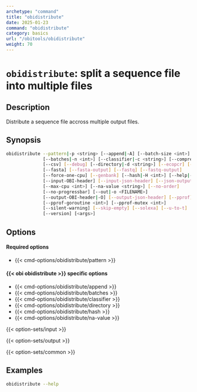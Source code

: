 ```yaml
---
archetype: "command"
title: "obidistribute"
date: 2025-01-23
command: "obidistribute"
category: basics
url: "/obitools/obidistribute"
weight: 70
---
```


# `obidistribute`: split a sequence file into multiple files

## Description 

Distribute a sequence file accross multiple output files.

## Synopsis

```bash
obidistribute --pattern|-p <string> [--append|-A] [--batch-size <int>]
              [--batches|-n <int>] [--classifier|-c <string>] [--compress|-Z]
              [--csv] [--debug] [--directory|-d <string>] [--ecopcr] [--embl]
              [--fasta] [--fasta-output] [--fastq] [--fastq-output]
              [--force-one-cpu] [--genbank] [--hash|-H <int>] [--help|-h|-?]
              [--input-OBI-header] [--input-json-header] [--json-output]
              [--max-cpu <int>] [--na-value <string>] [--no-order]
              [--no-progressbar] [--out|-o <FILENAME>]
              [--output-OBI-header|-O] [--output-json-header] [--pprof]
              [--pprof-goroutine <int>] [--pprof-mutex <int>]
              [--silent-warning] [--skip-empty] [--solexa] [--u-to-t]
              [--version] [<args>]
```

## Options

#### Required options

- {{< cmd-options/obidistribute/pattern >}}

#### {{< obi obidistribute >}} specific options

- {{< cmd-options/obidistribute/append >}}
- {{< cmd-options/obidistribute/batches >}}
- {{< cmd-options/obidistribute/classifier >}}
- {{< cmd-options/obidistribute/directory >}}
- {{< cmd-options/obidistribute/hash >}}
- {{< cmd-options/obidistribute/na-value >}}

{{< option-sets/input >}}

{{< option-sets/output >}}

{{< option-sets/common >}}

## Examples

```bash
obidistribute --help
```
